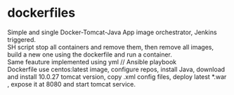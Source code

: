 # dockerfiles

Simple and single Docker-Tomcat-Java App image orchestrator, Jenkins triggered.
\
SH script stop all containers and remove them, then remove all images, build a new one using the dockerfile and run a container.
\
Same feauture implemented using yml // Ansible playbook
\
Dockerfile use centos:latest image, configure repos, install Java, download and install 10.0.27 tomcat version, copy .xml config files, deploy latest *.war ,
expose it at 8080 and start tomcat service. 
